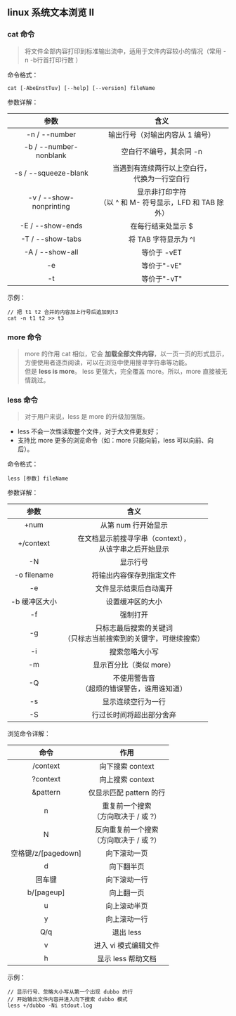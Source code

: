 ## linux 系统文本浏览 Ⅱ
### cat 命令
> 将文件全部内容打印到标准输出流中，适用于文件内容较小的情况（常用 -n -b行首打印行数 ）

命令格式：
```
cat [-AbeEnstTuv] [--help] [--version] fileName
```
参数详解：       

参数|含义
:---:|:---:
-n / --number | 输出行号（对输出内容从 1 编号）
-b / --number-nonblank | 空白行不编号，其余同 -n
-s / --squeeze-blank | 当遇到有连续两行以上空白行，<br/>代换为一行空白行
-v / --show-nonprinting | 显示非打印字符<br/>（以 ^ 和 M- 符号显示，LFD 和 TAB 除外）
-E / --show-ends | 在每行结束处显示 $
-T / --show-tabs | 将 TAB 字符显示为 ^I
-A / --show-all | 等价于 -vET
-e | 等价于"-vE"
-t | 等价于"-vT"

示例：
```
// 把 t1 t2 合并的内容加上行号后追加到t3
cat -n t1 t2 >> t3
```

### more 命令
> more 的作用 cat 相似，它会 **加载全部文件内容**，以一页一页的形式显示，方便使用者逐页阅读，可以在浏览中使用搜寻字符串等功能。            
> 但是 **less is more**。 less 更强大，完全覆盖 more。所以，more 直接被无情跳过。

### less 命令
> 对于用户来说，less 是 more 的升级加强版。           

- less 不会一次性读取整个文件，对于大文件更友好；
- 支持比 more 更多的浏览命令（如：more 只能向前，less 可以向前、向后）。

命令格式：
```
less [参数] fileName 
```
参数详解：       

参数|含义
:---:|:---:
+num | 从第 num 行开始显示
+/context | 在文档显示前搜寻字串（context），<br/>从该字串之后开始显示
-N | 显示行号
-o filename | 将输出内容保存到指定文件
-e | 文件显示结束后自动离开
-b 缓冲区大小 | 设置缓冲区的大小
-f | 强制打开
-g | 只标志最后搜索的关键词<br/>（只标志当前搜索到的关键字，可继续搜索）
-i | 搜索忽略大小写
-m | 显示百分比（类似 more）
-Q | 不使用警告音<br/>（超烦的错误警告，谁用谁知道）
-s | 显示连续空行为一行
-S | 行过长时间将超出部分舍弃

浏览命令详解：

命令|作用
:---:|:---:
/context | 向下搜索 context
?context | 向上搜索 context
&pattern  | 仅显示匹配 pattern 的行
n | 重复前一个搜索<br/>（方向取决于 / 或 ?）
N | 反向重复前一个搜索<br/>（方向取决于 / 或 ?）
空格键/z/[pagedown] | 向下滚动一页
d | 向下翻半页
回车键 | 向下滚动一行
b/[pageup] | 向上翻一页
u | 向上滚动半页
y | 向上滚动一行
Q/q | 退出 less
v | 进入 vi 模式编辑文件
h | 显示 less 帮助文档

示例：
```
// 显示行号、忽略大小写从第一个出现 dubbo 的行
// 开始输出文件内容并进入向下搜索 dubbo 模式
less +/dubbo -Ni stdout.log 
```




